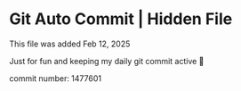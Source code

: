 # Git Auto Commit | Hidden File

This file was added Feb 12, 2025

Just for fun and keeping my daily git commit active 🤪

commit number: 1477601
